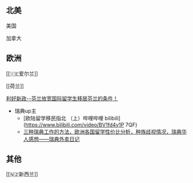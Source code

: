 ## 北美

美国

加拿大

## 欧洲


[[🇮🇪爱尔兰]]

[[荷兰]]

[利好新政--芬兰放宽国际留学生移居芬兰的条件！](https://mp.weixin.qq.com/s/fuKtHfMbBbJyq01QGA6fkQ)


- 瑞典up主
	- [欧陆留学移民指北 （上）哔哩哔哩 bilibili](https://www.bilibili.com/video/BV1fd4y1P
	7QF) 
	- [三种瑞典工作的方法，欧洲各国留学性价比分析，种族歧视情况，瑞典华人感想——瑞典外卖日记](https://www.bilibili.com/video/BV1B3411C7ac)


## 其他

[[🇳🇿新西兰]]
